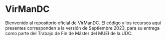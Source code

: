 # VirManDC
Bienvenido al repositorio oficial de VirManDC. El código y los recursos aquí presentes corresponden a la versión de Septiembre 2023, para su entrega como parte del Trabajo de Fin de Máster del MUEI de la UDC.
